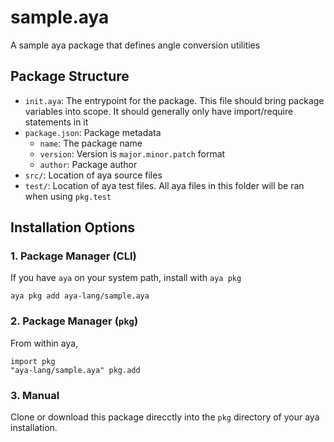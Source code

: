 # sample.aya

A sample aya package that defines angle conversion utilities


## Package Structure

  - `init.aya`: The entrypoint for the package. This file should bring package variables into scope. It should generally only have import/require statements in it
  - `package.json`: Package metadata
    - `name`: The package name
    - `version`: Version is `major.minor.patch` format
    - `author`: Package author
  - `src/`: Location of aya source files
  - `test/`: Location of aya test files. All aya files in this folder will be ran when using `pkg.test`


## Installation Options

### 1. Package Manager (CLI)

If you have `aya` on your system path, install with `aya pkg`

```
aya pkg add aya-lang/sample.aya
```

### 2. Package Manager (`pkg`)

From within aya,

```
import pkg
"aya-lang/sample.aya" pkg.add

```

### 3. Manual

Clone or download this package direcctly into the `pkg` directory of your aya installation.



